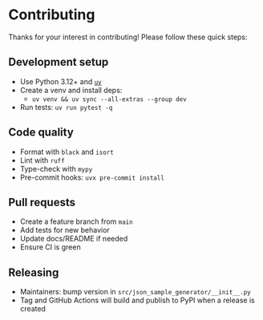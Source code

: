 # Contributing

Thanks for your interest in contributing! Please follow these quick steps:

## Development setup
- Use Python 3.12+ and [`uv`](https://docs.astral.sh/uv/)
- Create a venv and install deps:
  - `uv venv && uv sync --all-extras --group dev`
- Run tests: `uv run pytest -q`

## Code quality
- Format with `black` and `isort`
- Lint with `ruff`
- Type-check with `mypy`
- Pre-commit hooks: `uvx pre-commit install`

## Pull requests
- Create a feature branch from `main`
- Add tests for new behavior
- Update docs/README if needed
- Ensure CI is green

## Releasing
- Maintainers: bump version in `src/json_sample_generator/__init__.py`
- Tag and GitHub Actions will build and publish to PyPI when a release is created
